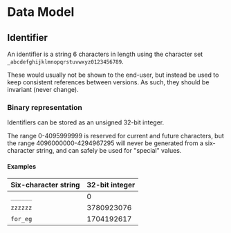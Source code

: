 # Data Model

## Identifier

An identifier is a string 6 characters in length using the character set
`_abcdefghijklmnopqrstuvwxyz0123456789`.

These would usually not be shown to the end-user, but instead be used to keep
consistent references between versions.  As such, they should be invariant
(never change).

### Binary representation

Identifiers can be stored as an unsigned 32-bit integer.

The range 0-4095999999 is reserved for current and future characters, but the
range 4096000000-4294967295 will never be generated from a six-character string,
and can safely be used for "special" values.

#### Examples

| Six-character string | 32-bit integer |
|----------------------|----------------|
| `______`             | 0              |
| `zzzzzz`             | 3780923076     |
| `for_eg`             | 1704192617     |
